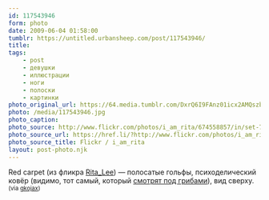 ```yaml
---
id: 117543946
form: photo
date: 2009-06-04 01:58:00
tumblr: https://untitled.urbansheep.com/post/117543946/
title:
tags:
    - post
    - девушки
    - иллюстрации
    - ноги
    - полоски
    - картинки
photo_original_url: https://64.media.tumblr.com/DxrQ6I9FAnz01icx2AMQszb2o1_400.jpg
photo: /media/117543946.jpg
photo_caption: 
photo_source: http://www.flickr.com/photos/i_am_rita/674558857/in/set-72157601642528619/
photo_source_url: https://href.li/?http://www.flickr.com/photos/i_am_rita/674558857/in/set-72157601642528619/
photo_source_title: Flickr / i_am_rita
layout: post-photo.njk
---
```


<p>Red carpet (из фликра <a href="http://www.flickr.com/photos/i_am_rita/674558857/in/set-72157601642528619/">Rita_Lee</a>) — полосатые гольфы, психоделический ковёр (видимо, тот самый, который <a href="http://friendfeed.com/urbansheep/1f2423cd/behrk-419154">смотрят под грибами</a>), вид сверху. <small>(via <a href="http://gkojax.tumblr.com/post/117277437">gkojax</a>)</small></p>
